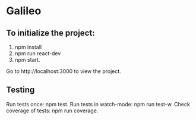 # Galileo
## To initialize the project:
1. npm install
2. npm run react-dev
3. npm start.

Go to http://localhost:3000 to view the project.

## Testing
Run tests once: npm test.
Run tests in watch-mode: npm run test-w.
Check coverage of tests: npm run coverage.

